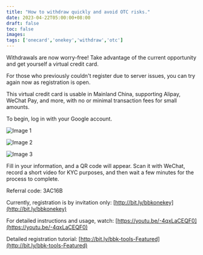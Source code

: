 ```yaml
---
title: "How to withdraw quickly and avoid OTC risks."
date: 2023-04-22T05:00:00+08:00
draft: false
toc: false
images:
tags: ['onecard','onekey','withdraw','otc']
---
```


Withdrawals are now worry-free! Take advantage of the current opportunity and get yourself a virtual credit card.

For those who previously couldn't register due to server issues, you can try again now as registration is open.

This virtual credit card is usable in Mainland China, supporting Alipay, WeChat Pay, and more, with no or minimal transaction fees for small amounts.

To begin, log in with your Google account.

![Image 1](https://mirror.xyz/_next/image?url=https%3A%2F%2Fimages.mirror-media.xyz%2Fpublication-images%2FSebOnLqL_vKLfBKG_0s-o.png&w=3840&q=75)

![Image 2](https://mirror.xyz/_next/image?url=https%3A%2F%2Fimages.mirror-media.xyz%2Fpublication-images%2Ft9EPmkGSEXZLmapf6haSA.png&w=3840&q=75)

![Image 3](https://mirror.xyz/_next/image?url=https%3A%2F%2Fimages.mirror-media.xyz%2Fpublication-images%2FpfHY_1s5IXaGUy_dy8EAl.png&w=3840&q=75)

Fill in your information, and a QR code will appear. Scan it with WeChat, record a short video for KYC purposes, and then wait a few minutes for the process to complete.

Referral code: 3AC16B

Currently, registration is by invitation only: [http://bit.ly/bbkonekey](http://bit.ly/bbkonekey)

For detailed instructions and usage, watch: [https://youtu.be/-4qxLaCEQF0](https://youtu.be/-4qxLaCEQF0)

Detailed registration tutorial: [http://bit.ly/bbk-tools-Featured](http://bit.ly/bbk-tools-Featured)
